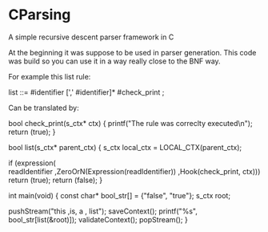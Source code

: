 CParsing
========

A simple recursive descent parser framework in C

At the beginning it was suppose to be used in parser generation.
This code was build so you can use it in a way really close to the BNF way.

For example this list rule:

list ::= #identifier [',' #identifier]* #check_print
;

Can be translated by:

bool    check_print(s_ctx* ctx)
{
  printf("The rule was correclty executed\n");
  return (true);
}

bool    list(s_ctx* parent_ctx)
{
  s_ctx local_ctx = LOCAL_CTX(parent_ctx);

  if (expression(\
                 readIdentifier
                ,ZeroOrN(Expression(readIdentifier))
                ,Hook(check_print, ctx)))
    return (true);
  return (false);
}


int   main(void)
{
  const char* bool_str[] = {"false", "true"};
  s_ctx root;

  pushStream("this ,is, a , list");
  saveContext();
  printf("%s", bool_str[list(&root)]);
  validateContext();
  popStream();
}
